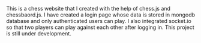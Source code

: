 This is a chess website that I created with the help of chess.js and chessbaord.js. I have created a login page whose data is stored in mongodb database and only authenticated users can play. I also integrated socket.io so that two players can play against each other after logging in. This project is still under development.
